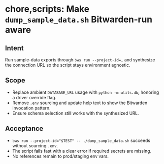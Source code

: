 <!--
title: chore,scripts: Make `dump_sample_data.sh` Bitwarden-run aware
labels: ["ci","db"]
uid: scripts-dump-sample-data-bws2
parent_uid: epic-bws-script-hardening
type: Chore
status: Todo
priority: P2
area: ci
-->

# chore,scripts: Make `dump_sample_data.sh` Bitwarden-run aware

## Intent

Run sample-data exports through `bws run --project-id=…` and synthesize the connection URL so the script stays environment agnostic.

## Scope

- Replace ambient `DATABASE_URL` usage with `python -m utils.db`, honoring a driver override flag.
- Remove `.env` sourcing and update help text to show the Bitwarden invocation pattern.
- Ensure schema selection still works with the synthesized URL.

## Acceptance

- `bws run --project-id="$TEST" -- ./dump_sample_data.sh` succeeds without sourcing `.env`.
- The script fails fast with a clear error if required secrets are missing.
- No references remain to prod/staging env vars.

<!-- seed-uid:cripts-dump-sample-data-bws2 -->
